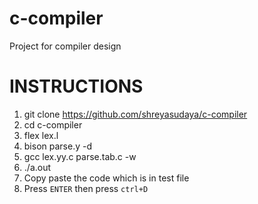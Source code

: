 # c-compiler
Project for compiler design
# INSTRUCTIONS 

1. git clone https://github.com/shreyasudaya/c-compiler
2. cd c-compiler
3. flex lex.l
4. bison parse.y -d
5. gcc lex.yy.c parse.tab.c -w
6. ./a.out
7. Copy paste the code which is in test file 
8. Press ```ENTER``` then press ```ctrl+D```
